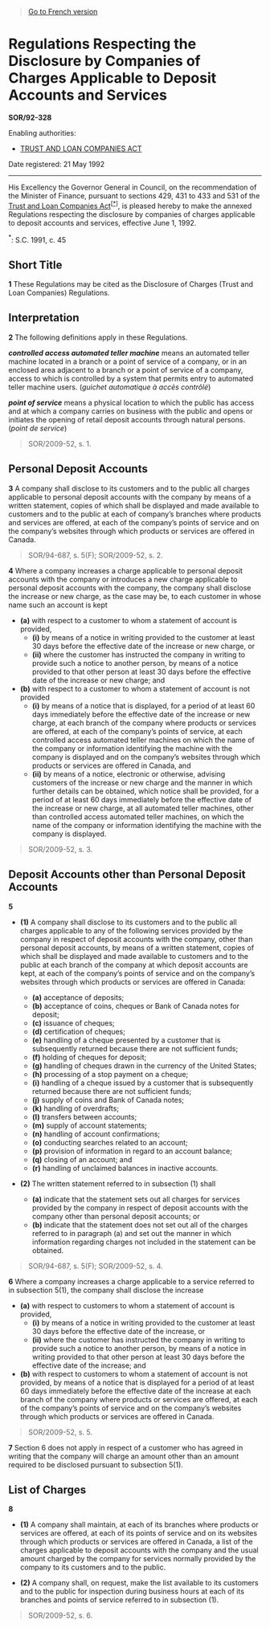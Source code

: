 > [Go to French version](/fr/Règlements/Décrets,%20ordonnances%20et%20règlements%20statutaires/92/328.md)

# Regulations Respecting the Disclosure by Companies of Charges Applicable to Deposit Accounts and Services

**SOR/92-328**

Enabling authorities: 
- [TRUST AND LOAN COMPANIES ACT](/en/Acts/Statutes%20of%20Canada/1991/c.%2045.md)

Date registered: 21 May 1992

----------

His Excellency the Governor General in Council, on the recommendation of the Minister of Finance, pursuant to sections 429, 431 to 433 and 531 of the [Trust and Loan Companies Act](/en/Acts/Statutes%20of%20Canada/1991/c.%2045.md)<sup><a href='#fn_1e'>[*]</a></sup>, is pleased hereby to make the annexed Regulations respecting the disclosure by companies of charges applicable to deposit accounts and services, effective June 1, 1992.

<a name='fn_1e'><sup>*</sup></a>: S.C. 1991, c. 45<br />




## Short Title


**1** These Regulations may be cited as the Disclosure of Charges (Trust and Loan Companies) Regulations.




## Interpretation


**2** The following definitions apply in these Regulations.

***controlled access automated teller machine*** means an automated teller machine located in a branch or a point of service of a company, or in an enclosed area adjacent to a branch or a point of service of a company, access to which is controlled by a system that permits entry to automated teller machine users. (*guichet automatique à accès contrôlé*)

***point of service*** means a physical location to which the public has access and at which a company carries on business with the public and opens or initiates the opening of retail deposit accounts through natural persons. (*point de service*)
> SOR/2009-52, s. 1.





## Personal Deposit Accounts


**3** A company shall disclose to its customers and to the public all charges applicable to personal deposit accounts with the company by means of a written statement, copies of which shall be displayed and made available to customers and to the public at each of company’s branches where products and services are offered, at each of the company’s points of service and on the company’s websites through which products or services are offered in Canada.
> SOR/94-687, s. 5(F); SOR/2009-52, s. 2.




**4** Where a company increases a charge applicable to personal deposit accounts with the company or introduces a new charge applicable to personal deposit accounts with the company, the company shall disclose the increase or new charge, as the case may be, to each customer in whose name such an account is kept
- **(a)** with respect to a customer to whom a statement of account is provided,
	- **(i)** by means of a notice in writing provided to the customer at least 30 days before the effective date of the increase or new charge, or
	- **(ii)** where the customer has instructed the company in writing to provide such a notice to another person, by means of a notice provided to that other person at least 30 days before the effective date of the increase or new charge; and
- **(b)** with respect to a customer to whom a statement of account is not provided
	- **(i)** by means of a notice that is displayed, for a period of at least 60 days immediately before the effective date of the increase or new charge, at each branch of the company where products or services are offered, at each of the company’s points of service, at each controlled access automated teller machines on which the name of the company or information identifying the machine with the company is displayed and on the company’s websites through which products or services are offered in Canada, and
	- **(ii)** by means of a notice, electronic or otherwise, advising customers of the increase or new charge and the manner in which further details can be obtained, which notice shall be provided, for a period of at least 60 days immediately before the effective date of the increase or new charge, at all automated teller machines, other than controlled access automated teller machines, on which the name of the company or information identifying the machine with the company is displayed.
> SOR/2009-52, s. 3.





## Deposit Accounts other than Personal Deposit Accounts


**5** 

- **(1)** A company shall disclose to its customers and to the public all charges applicable to any of the following services provided by the company in respect of deposit accounts with the company, other than personal deposit accounts, by means of a written statement, copies of which shall be displayed and made available to customers and to the public at each branch of the company at which deposit accounts are kept, at each of the company’s points of service and on the company’s websites through which products or services are offered in Canada:
	- **(a)** acceptance of deposits;
	- **(b)** acceptance of coins, cheques or Bank of Canada notes for deposit;
	- **(c)** issuance of cheques;
	- **(d)** certification of cheques;
	- **(e)** handling of a cheque presented by a customer that is subsequently returned because there are not sufficient funds;
	- **(f)** holding of cheques for deposit;
	- **(g)** handling of cheques drawn in the currency of the United States;
	- **(h)** processing of a stop payment on a cheque;
	- **(i)** handling of a cheque issued by a customer that is subsequently returned because there are not sufficient funds;
	- **(j)** supply of coins and Bank of Canada notes;
	- **(k)** handling of overdrafts;
	- **(l)** transfers between accounts;
	- **(m)** supply of account statements;
	- **(n)** handling of account confirmations;
	- **(o)** conducting searches related to an account;
	- **(p)** provision of information in regard to an account balance;
	- **(q)** closing of an account; and
	- **(r)** handling of unclaimed balances in inactive accounts.

- **(2)** The written statement referred to in subsection (1) shall
	- **(a)** indicate that the statement sets out all charges for services provided by the company in respect of deposit accounts with the company other than personal deposit accounts; or
	- **(b)** indicate that the statement does not set out all of the charges referred to in paragraph (a) and set out the manner in which information regarding charges not included in the statement can be obtained.
> SOR/94-687, s. 5(F); SOR/2009-52, s. 4.




**6** Where a company increases a charge applicable to a service referred to in subsection 5(1), the company shall disclose the increase
- **(a)** with respect to customers to whom a statement of account is provided,
	- **(i)** by means of a notice in writing provided to the customer at least 30 days before the effective date of the increase, or
	- **(ii)** where the customer has instructed the company in writing to provide such a notice to another person, by means of a notice in writing provided to that other person at least 30 days before the effective date of the increase; and
- **(b)** with respect to customers to whom a statement of account is not provided, by means of a notice that is displayed for a period of at least 60 days immediately before the effective date of the increase at each branch of the company where products or services are offered, at each of the company’s points of service and on the company’s websites through which products or services are offered in Canada.
> SOR/2009-52, s. 5.




**7** Section 6 does not apply in respect of a customer who has agreed in writing that the company will charge an amount other than an amount required to be disclosed pursuant to subsection 5(1).




## List of Charges


**8** 

- **(1)** A company shall maintain, at each of its branches where products or services are offered, at each of its points of service and on its websites through which products or services are offered in Canada, a list of the charges applicable to deposit accounts with the company and the usual amount charged by the company for services normally provided by the company to its customers and to the public.

- **(2)** A company shall, on request, make the list available to its customers and to the public for inspection during business hours at each of its branches and points of service referred to in subsection (1).
> SOR/2009-52, s. 6.



